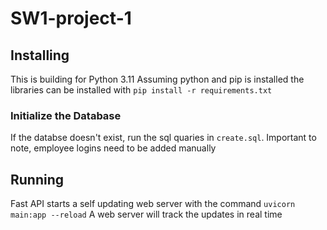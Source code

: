 # SW1-project-1

## Installing

This is building for Python 3.11
Assuming python and pip is installed the libraries can be installed with `pip install -r requirements.txt`

### Initialize the Database

If the databse doesn't exist, run the sql quaries in `create.sql`.
Important to note, employee logins need to be added manually

## Running

Fast API starts a self updating web server with the command `uvicorn main:app --reload`
A web server will track the updates in real time
